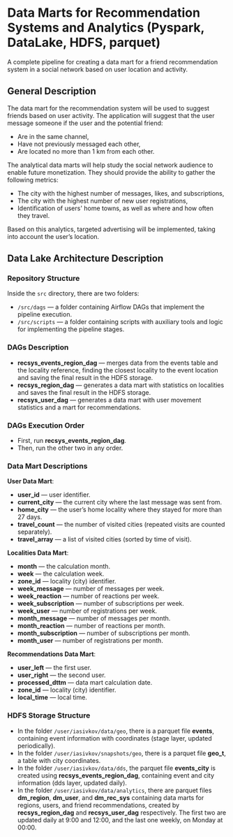 # Data Marts for Recommendation Systems and Analytics (Pyspark, DataLake, HDFS, parquet)

A complete pipeline for creating a data mart for a friend recommendation system in a social network based on user location and activity.

## General Description

The data mart for the recommendation system will be used to suggest friends based on user activity. The application will suggest that the user message someone if the user and the potential friend:
- Are in the same channel,
- Have not previously messaged each other,
- Are located no more than 1 km from each other.

The analytical data marts will help study the social network audience to enable future monetization. They should provide the ability to gather the following metrics:
- The city with the highest number of messages, likes, and subscriptions,
- The city with the highest number of new user registrations,
- Identification of users' home towns, as well as where and how often they travel.

Based on this analytics, targeted advertising will be implemented, taking into account the user’s location.

## Data Lake Architecture Description
### Repository Structure
Inside the `src` directory, there are two folders:
- `/src/dags` — a folder containing Airflow DAGs that implement the pipeline execution.
- `/src/scripts` — a folder containing scripts with auxiliary tools and logic for implementing the pipeline stages.

### DAGs Description
- **recsys_events_region_dag** — merges data from the events table and the locality reference, finding the closest locality to the event location and saving the final result in the HDFS storage.
- **recsys_region_dag** — generates a data mart with statistics on localities and saves the final result in the HDFS storage.
- **recsys_user_dag** — generates a data mart with user movement statistics and a mart for recommendations.

### DAGs Execution Order
- First, run **recsys_events_region_dag**.
- Then, run the other two in any order.

### Data Mart Descriptions

**User Data Mart**:
- **user_id** — user identifier.
- **current_city** — the current city where the last message was sent from.
- **home_city** — the user’s home locality where they stayed for more than 27 days.
- **travel_count** — the number of visited cities (repeated visits are counted separately).
- **travel_array** — a list of visited cities (sorted by time of visit).

**Localities Data Mart**:
- **month** — the calculation month.
- **week** — the calculation week.
- **zone_id** — locality (city) identifier.
- **week_message** — number of messages per week.
- **week_reaction** — number of reactions per week.
- **week_subscription** — number of subscriptions per week.
- **week_user** — number of registrations per week.
- **month_message** — number of messages per month.
- **month_reaction** — number of reactions per month.
- **month_subscription** — number of subscriptions per month.
- **month_user** — number of registrations per month.

**Recommendations Data Mart**:
- **user_left** — the first user.
- **user_right** — the second user.
- **processed_dttm** — data mart calculation date.
- **zone_id** — locality (city) identifier.
- **local_time** — local time.

### HDFS Storage Structure
- In the folder `/user/iasivkov/data/geo`, there is a parquet file **events**, containing event information with coordinates (stage layer, updated periodically).
- In the folder `/user/iasivkov/snapshots/geo`, there is a parquet file **geo_t**, a table with city coordinates.
- In the folder `/user/iasivkov/data/dds`, the parquet file **events_city** is created using **recsys_events_region_dag**, containing event and city information (dds layer, updated daily).
- In the folder `/user/iasivkov/data/analytics`, there are parquet files **dm_region**, **dm_user**, and **dm_rec_sys** containing data marts for regions, users, and friend recommendations, created by **recsys_region_dag** and **recsys_user_dag** respectively. The first two are updated daily at 9:00 and 12:00, and the last one weekly, on Monday at 00:00.
